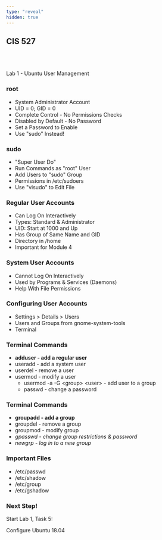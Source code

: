 ```yaml
---
type: "reveal"
hidden: true
---
```

<section>
	<h2>CIS 527</h2><br><br><p>Lab 1 - Ubuntu User Management</p>
</section>
<section>
  <h3>root</h3>
  <ul>
    <li>System Administrator Account</li>
    <li>UID = 0; GID = 0</li>
    <li>Complete Control - No Permissions Checks</li>
    <li>Disabled by Default - No Password</li>
    <li>Set a Password to Enable</li>
    <li>Use "sudo" Instead!</li>
  </ul>
</section>
<section>
  <h3>sudo</h3>
  <ul>
    <li>"Super User Do"</li>
    <li>Run Commands as "root" User</li>
    <li>Add Users to "sudo" Group</li>
    <li>Permissions in /etc/sudoers</li>
    <li>Use "visudo" to Edit File</li>
  </ul>
</section>
<section>
  <h3>Regular User Accounts</h3>
  <ul>
    <li>Can Log On Interactively</li>
    <li>Types: Standard & Administrator</li>
    <li>UID: Start at 1000 and Up</li>
    <li>Has Group of Same Name and GID</li>
    <li>Directory in /home</li>
    <li>Important for Module 4</li>
  </ul>
</section>
<section>
  <h3>System User Accounts</h3>
  <ul>
    <li>Cannot Log On Interactively</li>
    <li>Used by Programs & Services (Daemons)</li>
    <li>Help With File Permissions</li>
  </ul>
</section>
<section>
  <h3>Configuring User Accounts</h3>
  <ul>
    <li>Settings > Details > Users</li>
    <li>Users and Groups from gnome-system-tools</li>
    <li>Terminal</li>
  </ul>
</section>
<section>
  <h3>Terminal Commands</h3>
  <ul>
    <li><b>adduser - add a regular user</b></li>
    <li>useradd - add a system user</li>
    <li>userdel - remove a user</li>
    <li>usermod - modify a user
      <ul>
        <li>usermod -a -G &lt;group> &lt;user> - add user to a group</li>
    </li>
    <li>passwd - change a password</li>
  </ul>
</section>
<section>
  <h3>Terminal Commands</h3>
  <ul>
    <li><b>groupadd - add a group</b></li>
    <li>groupdel - remove a group</li>
    <li>groupmod - modify group</li>
    <li><i>gpasswd - change group restrictions & password</i></li>
    <li><i>newgrp - log in to a new group</i></li>
  </ul>
</section>
<section>
  <h3>Important Files</h3>
  <ul>
    <li>/etc/passwd</li>
    <li>/etc/shadow</li>
    <li>/etc/group</li>
    <li>/etc/gshadow</li>
  </ul>
</section>
<section>
  <h3>Next Step!</h3>
  <p>Start Lab 1, Task 5:</p>
  <p>Configure Ubuntu 18.04</p>
</section>
